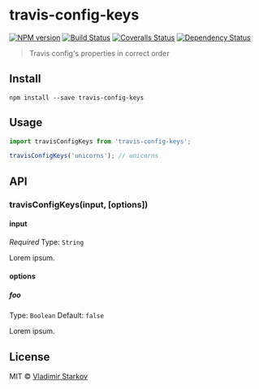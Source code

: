 # travis-config-keys

[![NPM version][npm-image]][npm-url]
[![Build Status][travis-image]][travis-url]
[![Coveralls Status][coveralls-image]][coveralls-url]
[![Dependency Status][depstat-image]][depstat-url]

> Travis config&#39;s properties in correct order

## Install

    npm install --save travis-config-keys

## Usage

```js
import travisConfigKeys from 'travis-config-keys';

travisConfigKeys('unicorns'); // unicorns
```

## API

### travisConfigKeys(input, [options])

#### input

*Required*
Type: `String`

Lorem ipsum.

#### options

##### foo

Type: `Boolean`
Default: `false`

Lorem ipsum.

## License

MIT © [Vladimir Starkov](https://iamstarkov.com)

[npm-url]: https://npmjs.org/package/travis-config-keys
[npm-image]: https://img.shields.io/npm/v/travis-config-keys.svg?style=flat-square

[travis-url]: https://travis-ci.org/iamstarkov/travis-config-keys
[travis-image]: https://img.shields.io/travis/iamstarkov/travis-config-keys.svg?style=flat-square

[coveralls-url]: https://coveralls.io/r/iamstarkov/travis-config-keys
[coveralls-image]: https://img.shields.io/coveralls/iamstarkov/travis-config-keys.svg?style=flat-square

[depstat-url]: https://david-dm.org/iamstarkov/travis-config-keys
[depstat-image]: https://david-dm.org/iamstarkov/travis-config-keys.svg?style=flat-square
